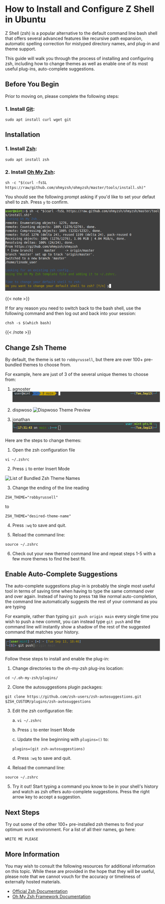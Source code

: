 # How to Install and Configure Z Shell in Ubuntu

Z Shell (zsh) is a popular alternative to the default command line bash shell that offers several advanced features like recursive path expansion, automatic spelling correction for mistyped directory names, and plug-in and theme support. 

This guide will walk you through the process of installing and configuring zsh, including how to change themes as well as enable one of its most useful plug-ins, auto-complete suggestions. 

## Before You Begin

Prior to moving on, please complete the following steps:

### 1. Install [Git](https://git-scm.com/):

```
sudo apt install curl wget git
```

## Installation

### 1. Install [Zsh](https://zsh.sourceforge.io/):
```
sudo apt install zsh
```

### 2. Install [Oh My Zsh](https://ohmyz.sh/):
```
sh -c "$(curl -fsSL https://raw/github.com/ohmyzsh/ohmyzsh/master/tools/install.sh)"
```

You should see the following prompt asking if you'd like to set your defaut shell to zsh. Press `y` to confirm. 

![Oh My Shell Configuration Prompt](oh-my-zsh-config-prompt.png)

{{< note >}}

If for any reason you need to switch back to the bash shell, use the following command and then log out and back into your session:
```
chsh -s $(which bash)
```
{{< /note >}}

## Change Zsh Theme
By default, the theme is set to `robbyrussell`, but there are over 100+ pre-bundled themes to choose from. 

For example, here are just of 3 of the several unique themes to choose from:

1. agnoster
![Agnoster Theme Preview](agnoster-theme-preview.png)

2. dispwoso
![Dispwoso Theme Preview](diswoso-theme-preview.png)

3. jonathan
![Jonathan Theme Preview](jonathan-theme-preview.png)

Here are the steps to change themes:

1. Open the zsh configuration file
```
vi ~/.zshrc
```
2. Press `i` to enter Insert Mode

![List of Bundled Zsh Theme Names](bundled-zsh-theme-names.png)

3. Change the ending of the line reading
```
ZSH_THEME="robbyrussell"
```
to
```
ZSH_THEME="desired-theme-name"
```

4. Press `:wq` to save and quit.

5. Reload the command line:
```
source ~/.zshrc
```

6. Check out your new themed command line and repeat steps 1-5 with a few more themes to find the best fit.

## Enable Auto-Complete Suggestions
The auto-complete suggestions plug-in is probably the single most useful tool in terms of saving time when having to type the same command over and over again. Instead of having to press `TAB` like normal auto-completion, the command line automatically suggests the rest of your command as you are typing

For example, rather than typing `git push origin main` every single time you wish to push a new commit, you can instead type `git push` and the command line will instantly show a shadow of the rest of the suggested command that matches your history.

![Auto-Complete Plug-in Preview](auto-complete-plug-in-preview.png)

Follow these steps to install and enable the plug-in:

1. Change directories to the oh-my-zsh plug-ins location:
```
cd ~/.oh-my-zsh/plugins/
```

2. Clone the autosuggestions plugin packages:
```
git clone https://github.com/zsh-users/zsh-autosuggestions.git $ZSH_CUSTOM/plugins/zsh-autosuggestions
```
3. Edit the zsh configuration file:

    a. `vi ~/.zshrc`

    b. Press `i` to enter Insert Mode

    c. Update the line beginning with `plugins=()` to:
    ```
    plugins=(git zsh-autosuggestions)
    ```

    d. Press `:wq` to save and quit. 

4. Reload the command line:
```
source ~/.zshrc
```

5. Try it out! Start typing a command you know to be in your shell's history and watch as zsh offers auto-complete suggestions. Press the right arrow key to accept a suggestion.

## Next Steps

Try out some of the other 100+ pre-installed zsh themes to find your optimum work environment. For a list of all their names, go here:
```
WRITE ME PLEASE
```

## More Information

You may wish to consult the following resources for additional information on this topic. While these are provided in the hope that they will be useful, please note that we cannot vouch for the accuracy or timeliness of externally hosted materials.

- [Official Zsh Documentation](https://zsh.sourcefourge.io/Doc/)
- [Oh My Zsh Framework Documentation](https://github.com/ohmyzsh/ohmyzsh/wiki)



